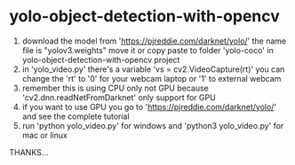 # yolo-object-detection-with-opencv

1. download the model from 'https://pjreddie.com/darknet/yolo/' the name file is "yolov3.weights" move it or copy paste to folder 'yolo-coco' in yolo-object-detection-with-opencv project
2. in 'yolo_video.py' there's a variable 'vs = cv2.VideoCapture(rt)' you can change the 'rt' to '0' for your webcam laptop or '1' to external webcam
3. remember this is using CPU only not GPU because 'cv2.dnn.readNetFromDarknet' only support for GPU
4. if you want to use GPU you go to 'https://pjreddie.com/darknet/yolo/' and see the complete tutorial
5. run 'python yolo_video.py' for windows and 'python3 yolo_video.py' for mac or linux

THANKS...
